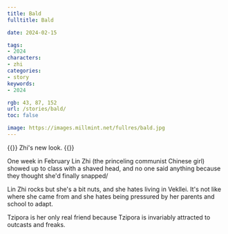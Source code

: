 ```yaml
---
title: Bald
fulltitle: Bald

date: 2024-02-15

tags:
- 2024
characters:
- zhi
categories:
- story
keywords:
- 2024

rgb: 43, 87, 152
url: /stories/bald/
toc: false

image: https://images.millmint.net/fullres/bald.jpg
---
```

{{<note caption>}}
Zhi's new look.
{{</note>}}

One week in February Lin Zhi (the princeling communist Chinese girl) showed up to class with a shaved head, and no one said anything because they thought she'd finally snapped/

Lin Zhi rocks but she's a bit nuts, and she hates living in Vekllei. It's not like where she came from and she hates being pressured by her parents and school to adapt.

Tzipora is her only real friend because Tzipora is invariably attracted to outcasts and freaks.